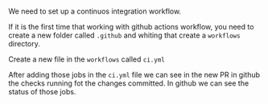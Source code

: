 # []()

<TimeStamp start="0:07" end="0:10">

We need to set up a continuos integration workflow.

</TimeStamp>

<TimeStamp start="0:13" end="0:21">
 
If it is the first time that working with github actions workflow, you need to create a new folder called `.github` and whiting that create a `workflows` directory. 

</TimeStamp>

<TimeStamp start="0:24" end="0:28">

Create a new file in the `workflows`  called `ci.yml`

</TimeStamp>

<TimeStamp start="2:45" end="3:03">
 
 After adding those jobs in the `ci.yml` file we can see in the new PR in github the checks running fot the changes committed. In github we can see the status of those jobs. 

</TimeStamp>

